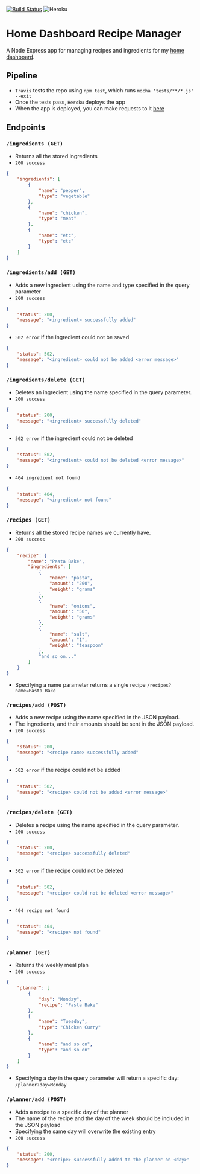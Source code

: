 [![Build Status](https://travis-ci.org/iamtomhewitt/home-dashboard-recipe-manager.svg?branch=master)](https://travis-ci.org/iamtomhewitt/home-dashboard-recipe-manager) ![Heroku](https://heroku-badge.herokuapp.com/?app=home-dashboard-recipe-manager&style=flat&svg=1)

# Home Dashboard Recipe Manager 
A Node Express app for managing recipes and ingredients for my [home dashboard](https://github.com/iamtomhewitt/home-dashboard).

## Pipeline
* `Travis` tests the repo using `npm test`, which runs `mocha 'tests/**/*.js' --exit`
* Once the tests pass, `Heroku` deploys the app
* When the app is deployed, you can make requests to it [here](https://home-dashboard-recipe-manager.herokuapp.com/)

## Endpoints

### `/ingredients (GET)`
* Returns all the stored ingredients
* `200 success`
```json
{
    "ingredients": [
        {
            "name": "pepper",
            "type": "vegetable"
        },
        {
            "name": "chicken",
            "type": "meat"
        },
        {
            "name": "etc",
            "type": "etc"
        }
    ]
}
```

### `/ingredients/add (GET)`
* Adds a new ingredient using the name and type specified in the query parameter
* `200 success`
```json
{
    "status": 200,
    "message": "<ingredient> successfully added"
}
```
* `502 error` if the ingredient could not be saved
```json
{
    "status": 502,
    "message": "<ingredient> could not be added <error message>"
}
```

### `/ingredients/delete (GET)`
* Deletes an ingredient using the name specified in the query parameter.
* `200 success`
```json
{
    "status": 200,
    "message": "<ingredient> successfully deleted"
}
```
* `502 error` if the ingredient could not be deleted
```json
{
    "status": 502,
    "message": "<ingredient> could not be deleted <error message>"
}
```
* `404 ingredient not found`
```json
{
    "status": 404,
    "message": "<ingredient> not found"
}
```


### `/recipes (GET)`
* Returns all the stored recipe names we currently have.
* `200 success`
```json
{
    "recipe": {
        "name": "Pasta Bake",
        "ingredients": [
            {
                "name": "pasta",
                "amount": "200",
                "weight": "grams"
            },
            {
                "name": "onions",
                "amount": "50",
                "weight": "grams"
            },
            {
                "name": "salt",
                "amount": "1",
                "weight": "teaspoon"
            },
            "and so on..."
        ]
    }
}
```

* Specifying a name parameter returns a single recipe `/recipes?name=Pasta Bake`

### `/recipes/add (POST)`
* Adds a new recipe using the name specified in the JSON payload.
* The ingredients, and their amounts should be sent in the JSON payload.
* `200 success`
```json
{
    "status": 200,
    "message": "<recipe name> successfully added"
}
```

* `502 error` if the recipe could not be added
```json
{
    "status": 502,
    "message": "<recipe> could not be added <error message>"
}
```

### `/recipes/delete (GET)`
* Deletes a recipe using the name specified in the query parameter.
* `200 success`
```json
{
    "status": 200,
    "message": "<recipe> successfully deleted"
}
```
* `502 error` if the recipe could not be deleted
```json
{
    "status": 502,
    "message": "<recipe> could not be deleted <error message>"
}
```
* `404 recipe not found`
```json
{
    "status": 404,
    "message": "<recipe> not found"
}
```





### `/planner (GET)`
* Returns the weekly meal plan
* `200 success`
```json
{
    "planner": [
        {
            "day": "Monday",
            "recipe": "Pasta Bake"
        },
        {
            "name": "Tuesday",
            "type": "Chicken Curry"
		},
        {
            "name": "and so on",
            "type": "and so on"
		}
    ]
}
```
* Specifying a day in the query parameter will return a specific day: `/planner?day=Monday`

### `/planner/add (POST)`
* Adds a recipe to a specific day of the planner
* The name of the recipe and the day of the week should be included in the JSON payload
* Specifying the same day will overwrite the existing entry
* `200 success`
```json
{
    "status": 200,
    "message": "<recipe> successfully added to the planner on <day>"
}
```
